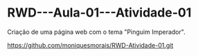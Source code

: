 # RWD---Aula-01---Atividade-01
Criação de uma página web com o tema "Pinguim Imperador".

https://github.com/moniquesmorais/RWD-Atividade-01.git
